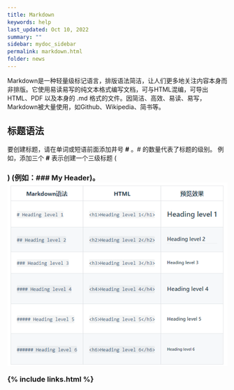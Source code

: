 ```yaml
---
title: Markdown
keywords: help
last_updated: Oct 10, 2022
summary: ""
sidebar: mydoc_sidebar
permalink: markdown.html
folder: news
---
```


Markdown是一种轻量级标记语言，排版语法简洁，让人们更多地关注内容本身而非排版。它使用易读易写的纯文本格式编写文档，可与HTML混编，可导出 HTML、PDF 以及本身的 .md 格式的文件。因简洁、高效、易读、易写，Markdown被大量使用，如Github、Wikipedia、简书等。

## 标题语法
要创建标题，请在单词或短语前面添加井号 **#** 。# 的数量代表了标题的级别。
例如，添加三个 **#** 表示创建一个三级标题 (<h3>) (例如：### My Header)。
<img class="inline" src="images/markdown_00.png"/>

{% include links.html %}

